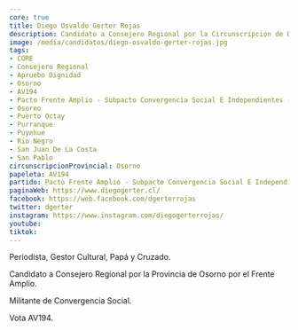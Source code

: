 ```yaml
---
core: true
title: Diego Osvaldo Gerter Rojas
description: Candidato a Consejero Regional por la Circunscripción de Osorno
image: /media/candidatos/diego-osvaldo-gerter-rojas.jpg
tags:
- CORE
- Consejero Regional
- Apruebo Dignidad
- Osorno
- AV194
- Pacto Frente Amplio - Subpacto Convergencia Social E Independientes - Convergencia Social
- Osorno
- Puerto Octay
- Purranque
- Puyehue
- Rio Negro
- San Juan De La Costa
- San Pablo
circunscripcionProvincial: Osorno
papeleta: AV194
partido: Pacto Frente Amplio - Subpacto Convergencia Social E Independientes - Convergencia Social
paginaWeb: https://www.diegogerter.cl/
facebook: https://web.facebook.com/dgerterrojas
twitter: dgerter
instagram: https://www.instagram.com/diegogerterrojas/
youtube:
tiktok:
---
```

Periodista, Gestor Cultural, Papá y Cruzado.

Candidato a Consejero Regional por la Provincia de Osorno por el Frente Amplio.

Militante de Convergencia Social.

Vota AV194.
